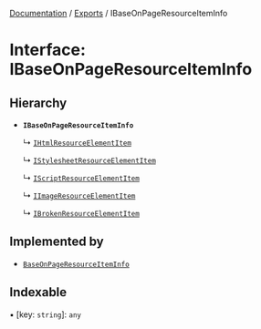[Documentation](../README.md) / [Exports](../modules.md) / IBaseOnPageResourceItemInfo

# Interface: IBaseOnPageResourceItemInfo

## Hierarchy

- **`IBaseOnPageResourceItemInfo`**

  ↳ [`IHtmlResourceElementItem`](IHtmlResourceElementItem.md)

  ↳ [`IStylesheetResourceElementItem`](IStylesheetResourceElementItem.md)

  ↳ [`IScriptResourceElementItem`](IScriptResourceElementItem.md)

  ↳ [`IImageResourceElementItem`](IImageResourceElementItem.md)

  ↳ [`IBrokenResourceElementItem`](IBrokenResourceElementItem.md)

## Implemented by

- [`BaseOnPageResourceItemInfo`](../classes/BaseOnPageResourceItemInfo.md)

## Indexable

▪ [key: `string`]: `any`
